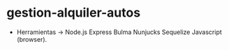 # gestion-alquiler-autos
- Herramientas -> Node.js Express Bulma Nunjucks Sequelize Javascript (browser).
